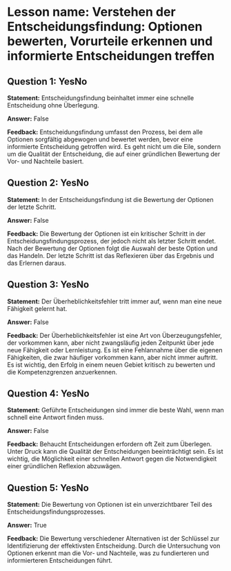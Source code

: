 # Lesson name: Verstehen der Entscheidungsfindung: Optionen bewerten, Vorurteile erkennen und informierte Entscheidungen treffen

## Question 1: YesNo

**Statement:** Entscheidungsfindung beinhaltet immer eine schnelle Entscheidung ohne Überlegung.

**Answer:** False

**Feedback:**
Entscheidungsfindung umfasst den Prozess, bei dem alle Optionen sorgfältig abgewogen und bewertet werden, bevor eine informierte Entscheidung getroffen wird. Es geht nicht um die Eile, sondern um die Qualität der Entscheidung, die auf einer gründlichen Bewertung der Vor- und Nachteile basiert.


## Question 2: YesNo

**Statement:** In der Entscheidungsfindung ist die Bewertung der Optionen der letzte Schritt.

**Answer:** False

**Feedback:**
Die Bewertung der Optionen ist ein kritischer Schritt in der Entscheidungsfindungsprozess, der jedoch nicht als letzter Schritt endet. Nach der Bewertung der Optionen folgt die Auswahl der beste Option und das Handeln. Der letzte Schritt ist das Reflexieren über das Ergebnis und das Erlernen daraus.


## Question 3: YesNo

**Statement:** Der Überheblichkeitsfehler tritt immer auf, wenn man eine neue Fähigkeit gelernt hat.

**Answer:** False

**Feedback:**
Der Überheblichkeitsfehler ist eine Art von Überzeugungsfehler, der vorkommen kann, aber nicht zwangsläufig jeden Zeitpunkt über jede neue Fähigkeit oder Lernleistung. Es ist eine Fehlannahme über die eigenen Fähigkeiten, die zwar häufiger vorkommen kann, aber nicht immer auftritt. Es ist wichtig, den Erfolg in einem neuen Gebiet kritisch zu bewerten und die Kompetenzgrenzen anzuerkennen.


## Question 4: YesNo

**Statement:** Geführte Entscheidungen sind immer die beste Wahl, wenn man schnell eine Antwort finden muss.

**Answer:** False

**Feedback:**
Behaucht Entscheidungen erfordern oft Zeit zum Überlegen. Unter Druck kann die Qualität der Entscheidungen beeinträchtigt sein. Es ist wichtig, die Möglichkeit einer schnellen Antwort gegen die Notwendigkeit einer gründlichen Reflexion abzuwägen.


## Question 5: YesNo

**Statement:** Die Bewertung von Optionen ist ein unverzichtbarer Teil des Entscheidungsfindungsprozesses.

**Answer:** True

**Feedback:**
Die Bewertung verschiedener Alternativen ist der Schlüssel zur Identifizierung der effektivsten Entscheidung. Durch die Untersuchung von Optionen erkennt man die Vor- und Nachteile, was zu fundierteren und informierteren Entscheidungen führt.

